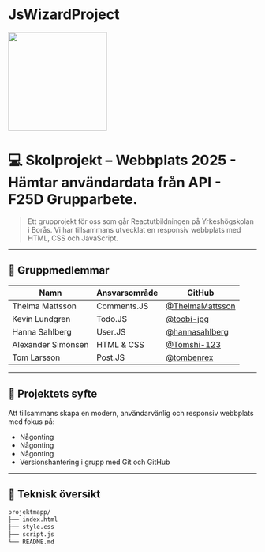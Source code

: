 # JsWizardProject

<img src="https://avatars.githubusercontent.com/u/207596941?s=400&u=9dfaaaa26c2964be8ef832d9259e938a6efd5d46&v=4" width="200"/>

# 💻 Skolprojekt – Webbplats 2025 - Hämtar användardata från API - F25D Grupparbete.

> Ett grupprojekt för oss som går Reactutbildningen på Yrkeshögskolan i Borås. Vi har tillsammans utvecklat en responsiv webbplats med HTML, CSS och JavaScript.

---

## 👥 Gruppmedlemmar

| Namn               | Ansvarsområde | GitHub                                               |
| ------------------ | ------------- | ---------------------------------------------------- |
| Thelma Mattsson    | Comments.JS   | [@ThelmaMattsson](https://github.com/ThelmaMattsson) |
| Kevin Lundgren     | Todo.JS       | [@toobi-jpg](https://github.com/toobi-jpg)           |
| Hanna Sahlberg     | User.JS       | [@hannasahlberg](https://github.com/hannasahlberg)   |
| Alexander Simonsen | HTML & CSS    | [@Tomshi-123](https://github.com/Tomshi-123)         |
| Tom Larsson        | Post.JS       | [@tombenrex](https://github.com/tombenrex)           |

---

## 🚀 Projektets syfte

Att tillsammans skapa en modern, användarvänlig och responsiv webbplats med fokus på:

- Någonting
- Någonting
- Någonting
- Versionshantering i grupp med Git och GitHub

---

## 🧱 Teknisk översikt

```bash
projektmapp/
├── index.html
├── style.css
├── script.js
└── README.md
```
